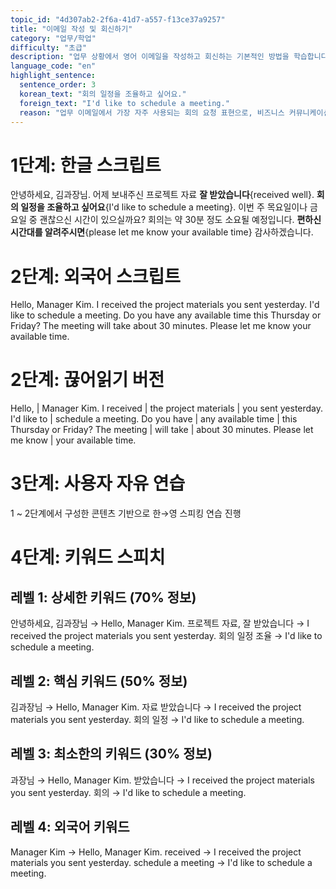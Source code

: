 ```yaml
---
topic_id: "4d307ab2-2f6a-41d7-a557-f13ce37a9257"
title: "이메일 작성 및 회신하기"
category: "업무/학업"
difficulty: "초급"
description: "업무 상황에서 영어 이메일을 작성하고 회신하는 기본적인 방법을 학습합니다"
language_code: "en"
highlight_sentence:
  sentence_order: 3
  korean_text: "회의 일정을 조율하고 싶어요."
  foreign_text: "I'd like to schedule a meeting."
  reason: "업무 이메일에서 가장 자주 사용되는 회의 요청 표현으로, 비즈니스 커뮤니케이션의 핵심 패턴입니다"
---
```


# 1단계: 한글 스크립트

안녕하세요, 김과장님.
어제 보내주신 프로젝트 자료 **잘 받았습니다**{received well}.
**회의 일정을 조율하고 싶어요**{I'd like to schedule a meeting}.
이번 주 목요일이나 금요일 중 괜찮으신 시간이 있으실까요?
회의는 약 30분 정도 소요될 예정입니다.
**편하신 시간대를 알려주시면**{please let me know your available time} 감사하겠습니다.

# 2단계: 외국어 스크립트

Hello, Manager Kim.
I received the project materials you sent yesterday.
I'd like to schedule a meeting.
Do you have any available time this Thursday or Friday?
The meeting will take about 30 minutes.
Please let me know your available time.

# 2단계: 끊어읽기 버전

Hello, | Manager Kim.
I received | the project materials | you sent yesterday.
I'd like to | schedule a meeting.
Do you have | any available time | this Thursday or Friday?
The meeting | will take | about 30 minutes.
Please let me know | your available time.

# 3단계: 사용자 자유 연습

1 ~ 2단계에서 구성한 콘텐츠 기반으로 한→영 스피킹 연습 진행

# 4단계: 키워드 스피치

## 레벨 1: 상세한 키워드 (70% 정보)

안녕하세요, 김과장님 → Hello, Manager Kim.
프로젝트 자료, 잘 받았습니다 → I received the project materials you sent yesterday.
회의 일정 조율 → I'd like to schedule a meeting.

## 레벨 2: 핵심 키워드 (50% 정보)

김과장님 → Hello, Manager Kim.
자료 받았습니다 → I received the project materials you sent yesterday.
회의 일정 → I'd like to schedule a meeting.

## 레벨 3: 최소한의 키워드 (30% 정보)

과장님 → Hello, Manager Kim.
받았습니다 → I received the project materials you sent yesterday.
회의 → I'd like to schedule a meeting.

## 레벨 4: 외국어 키워드

Manager Kim → Hello, Manager Kim.
received → I received the project materials you sent yesterday.
schedule a meeting → I'd like to schedule a meeting.
